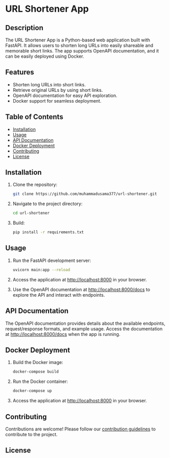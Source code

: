 # URL Shortener App

## Description

The URL Shortener App is a Python-based web application built with FastAPI. It allows users to shorten long URLs into easily shareable and memorable short links. The app supports OpenAPI documentation, and it can be easily deployed using Docker.

## Features

- Shorten long URLs into short links.
- Retrieve original URLs by using short links.
- OpenAPI documentation for easy API exploration.
- Docker support for seamless deployment.

## Table of Contents

- [Installation](#installation)
- [Usage](#usage)
- [API Documentation](#api-documentation)
- [Docker Deployment](#docker-deployment)
- [Contributing](#contributing)
- [License](#license)

## Installation

1. Clone the repository:

    ```bash
    git clone https://github.com/muhammadusama377/url-shortener.git
    ```

2. Navigate to the project directory:

    ```bash
    cd url-shortener
    ```

3. Build:

    ```bash
    pip install -r requirements.txt
    ```

## Usage

1. Run the FastAPI development server:

    ```bash
    uvicorn main:app --reload
    ```

2. Access the application at [http://localhost:8000](http://localhost:8000) in your browser.

3. Use the OpenAPI documentation at [http://localhost:8000/docs](http://localhost:8000/docs) to explore the API and interact with endpoints.

## API Documentation

The OpenAPI documentation provides details about the available endpoints, request/response formats, and example usage. Access the documentation at [http://localhost:8000/docs](http://localhost:8000/docs) when the app is running.

## Docker Deployment

1. Build the Docker image:

    ```bash
    docker-compose build
    ```

2. Run the Docker container:

    ```bash
    docker-compose up
    ```

3. Access the application at [http://localhost:8000](http://localhost:8000) in your browser.

## Contributing

Contributions are welcome! Please follow our [contribution guidelines](CONTRIBUTING.md) to contribute to the project.

## License
